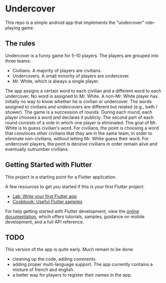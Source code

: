 # Undercover

This repo is a simple android app that implements the "undercover" role-playing game.

## The rules

Undercover is a funny game for 5-10 players.
The players are grouped into three teams:
* Civilians. A majority of players are civilians.
* Undercovers. A small minority of players are undercover.
* Mr. White, which is always a single player.

The app assigns a certain word to each civilian and a different word to each undercover.
No word is assigned to Mr. White.
A non-Mr. White player has initially no way to know whether he is civilian or undercover.
The words assigned to civilians and undercovers are different but related (e.g., bath / shower).
The game is a succession of rounds.
During each round, each player chooses a word and declares it publicly.
The second part of each round consists of a vote in which one player is eliminated.
The goal of Mr. White is to guess civilian's word.
For civilians, the point is choosing a word that convinces other civilians that they are in the same team,
in order to eliminate non-civilians, without letting Mr. White guess their word.
For undercover players, the point is deceive civilians in order remain alive and eventually outnumber civilians.

## Getting Started with Flutter

This project is a starting point for a Flutter application.

A few resources to get you started if this is your first Flutter project:

- [Lab: Write your first Flutter app](https://docs.flutter.dev/get-started/codelab)
- [Cookbook: Useful Flutter samples](https://docs.flutter.dev/cookbook)

For help getting started with Flutter development, view the
[online documentation](https://docs.flutter.dev/), which offers tutorials,
samples, guidance on mobile development, and a full API reference.

## TODO

This version of the app is quite early.
Much remain to be done:
* cleaning up the code, adding comments.
* adding proper multi-language support. The app currently contains a mixture of french and english.
* a better way for players to register their names in the app.
